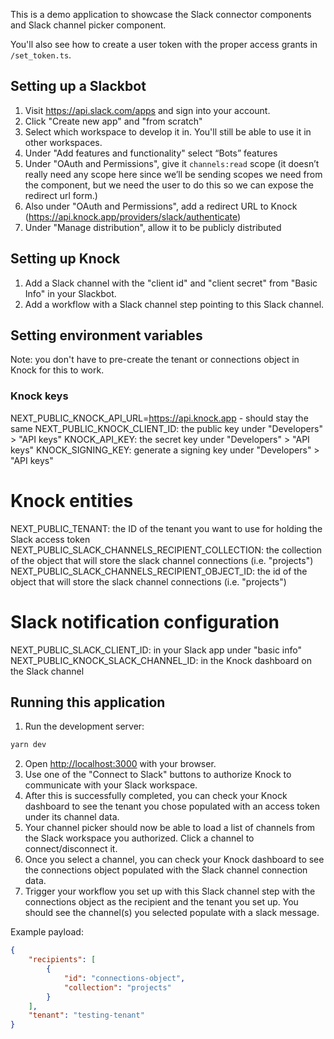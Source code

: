 This is a demo application to showcase the Slack connector components and Slack channel picker component.

You'll also see how to create a user token with the proper access grants in `/set_token.ts`.

## Setting up a Slackbot

1. Visit https://api.slack.com/apps and sign into your account.
2. Click "Create new app" and "from scratch"
3. Select which workspace to develop it in. You'll still be able to use it in other workspaces.
4. Under "Add features and functionality" select “Bots” features
5. Under "OAuth and Permissions", give it `channels:read` scope (it doesn’t really need any scope here since we’ll be sending scopes we need from the component, but we need the user to do this so we can expose the redirect url form.)
6. Also under "OAuth and Permissions", add a redirect URL to Knock (https://api.knock.app/providers/slack/authenticate)
7. Under "Manage distribution", allow it to be publicly distributed

## Setting up Knock

1. Add a Slack channel with the "client id" and "client secret" from "Basic Info" in your Slackbot.
2. Add a workflow with a Slack channel step pointing to this Slack channel.

## Setting environment variables

Note: you don't have to pre-create the tenant or connections object in Knock for this to work.

### Knock keys
NEXT_PUBLIC_KNOCK_API_URL=https://api.knock.app - should stay the same
NEXT_PUBLIC_KNOCK_CLIENT_ID: the public key under "Developers" > "API keys"
KNOCK_API_KEY: the secret key under "Developers" > "API keys"
KNOCK_SIGNING_KEY: generate a signing key under "Developers" > "API keys"

# Knock entities
NEXT_PUBLIC_TENANT: the ID of the tenant you want to use for holding the Slack access token
NEXT_PUBLIC_SLACK_CHANNELS_RECIPIENT_COLLECTION: the collection of the object that will store the slack channel connections (i.e. "projects")
NEXT_PUBLIC_SLACK_CHANNELS_RECIPIENT_OBJECT_ID: the id of the object that will store the slack channel connections (i.e. "projects")

# Slack notification configuration
NEXT_PUBLIC_SLACK_CLIENT_ID: in your Slack app under "basic info"
NEXT_PUBLIC_KNOCK_SLACK_CHANNEL_ID: in the Knock dashboard on the Slack channel


## Running this application

1. Run the development server:
```bash
yarn dev
```

2. Open [http://localhost:3000](http://localhost:3000) with your browser.
3. Use one of the "Connect to Slack" buttons to authorize Knock to communicate with your Slack workspace.
4. After this is successfully completed, you can check your Knock dashboard to see the tenant you chose populated with an access token under its channel data.
5. Your channel picker should now be able to load a list of channels from the Slack workspace you authorized. Click a channel to connect/disconnect it.
6. Once you select a channel, you can check your Knock dashboard to see the connections object populated with the Slack channel connection data.
7. Trigger your workflow you set up with this Slack channel step with the connections object as the recipient and the tenant you set up. You should see the channel(s) you selected populate with a slack message.

Example payload:
```json
{
	"recipients": [
		{
			"id": "connections-object",
			"collection": "projects"
		}
	],
	"tenant": "testing-tenant"
}
```
